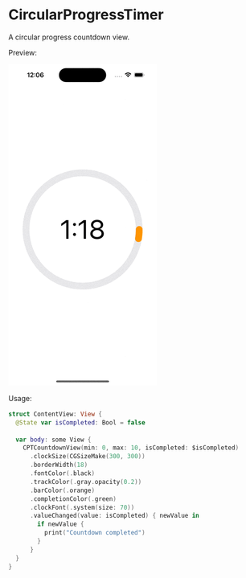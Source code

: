 # CircularProgressTimer

A circular progress countdown view.

Preview:

![Screeshot](preview.gif)

Usage:

```Swift
struct ContentView: View {
  @State var isCompleted: Bool = false
  
  var body: some View {
    CPTCountdownView(min: 0, max: 10, isCompleted: $isCompleted)
      .clockSize(CGSizeMake(300, 300))
      .borderWidth(18)
      .fontColor(.black)
      .trackColor(.gray.opacity(0.2))
      .barColor(.orange)
      .completionColor(.green)
      .clockFont(.system(size: 70))
      .valueChanged(value: isCompleted) { newValue in
        if newValue {
          print("Countdown completed")
        }
      }
  }
}
```
